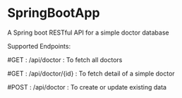 # SpringBootApp
A Spring boot RESTful API for a simple doctor database


Supported Endpoints:

#GET : 
/api/doctor : To fetch all doctors

#GET : 
/api/doctor/{id} : To fetch detail of a simple doctor

#POST : 
/api/doctor : To create or update existing data
